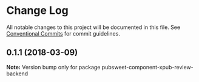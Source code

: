 # Change Log

All notable changes to this project will be documented in this file.
See [Conventional Commits](https://conventionalcommits.org) for commit guidelines.

<a name="0.1.1"></a>

## 0.1.1 (2018-03-09)

**Note:** Version bump only for package pubsweet-component-xpub-review-backend
